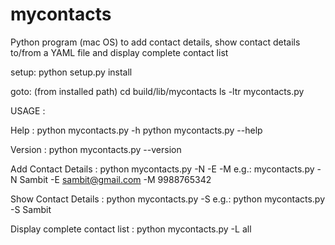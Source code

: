 # mycontacts
Python program (mac OS) to add contact details, show contact details to/from a YAML file and display complete contact list

setup:
python setup.py install

goto: (from installed path)
cd build/lib/mycontacts
ls -ltr mycontacts.py

USAGE :

Help :
python mycontacts.py -h
python mycontacts.py --help

Version :
python mycontacts.py --version

Add Contact Details :
python mycontacts.py -N <enter name> -E <enter email id> -M <enter mobile number>
e.g.:
mycontacts.py -N Sambit -E sambit@gmail.com -M 9988765342

Show Contact Details :
python mycontacts.py -S <enter name>
e.g.:
python mycontacts.py -S Sambit

Display complete contact list :
python mycontacts.py -L all

